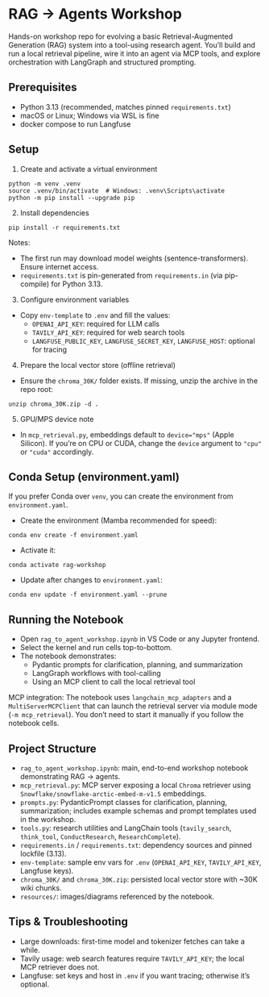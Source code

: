 # RAG → Agents Workshop

Hands-on workshop repo for evolving a basic Retrieval-Augmented Generation (RAG) system into a tool-using research agent. You’ll build and run a local retrieval pipeline, wire it into an agent via MCP tools, and explore orchestration with LangGraph and structured prompting.


## Prerequisites
- Python 3.13 (recommended, matches pinned `requirements.txt`)
- macOS or Linux; Windows via WSL is fine
- docker compose to run Langfuse


## Setup
1) Create and activate a virtual environment
```
python -m venv .venv
source .venv/bin/activate  # Windows: .venv\Scripts\activate
python -m pip install --upgrade pip
```

2) Install dependencies
```
pip install -r requirements.txt
```

Notes:
- The first run may download model weights (sentence-transformers). Ensure internet access.
- `requirements.txt` is pin-generated from `requirements.in` (via pip-compile) for Python 3.13.

3) Configure environment variables
- Copy `env-template` to `.env` and fill the values:
  - `OPENAI_API_KEY`: required for LLM calls
  - `TAVILY_API_KEY`: required for web search tools
  - `LANGFUSE_PUBLIC_KEY`, `LANGFUSE_SECRET_KEY`, `LANGFUSE_HOST`: optional for tracing

4) Prepare the local vector store (offline retrieval)
- Ensure the `chroma_30K/` folder exists. If missing, unzip the archive in the repo root:
```
unzip chroma_30K.zip -d .
```

5) GPU/MPS device note
- In `mcp_retrieval.py`, embeddings default to `device="mps"` (Apple Silicon). If you’re on CPU or CUDA, change the `device` argument to `"cpu"` or `"cuda"` accordingly.


## Conda Setup (environment.yaml)
If you prefer Conda over `venv`, you can create the environment from `environment.yaml`.

- Create the environment (Mamba recommended for speed):
```
conda env create -f environment.yaml
```

- Activate it:
```
conda activate rag-workshop
```

- Update after changes to `environment.yaml`:
```
conda env update -f environment.yaml --prune
```

## Running the Notebook
- Open `rag_to_agent_workshop.ipynb` in VS Code or any Jupyter frontend.
- Select the  kernel and run cells top-to-bottom.
- The notebook demonstrates:
  - Pydantic prompts for clarification, planning, and summarization
  - LangGraph workflows with tool-calling
  - Using an MCP client to call the local retrieval tool

MCP integration: The notebook uses `langchain_mcp_adapters` and a `MultiServerMCPClient` that can launch the retrieval server via module mode (`-m mcp_retrieval`). You don’t need to start it manually if you follow the notebook cells.

## Project Structure
- `rag_to_agent_workshop.ipynb`: main, end-to-end workshop notebook demonstrating RAG → agents.
- `mcp_retrieval.py`: MCP server exposing a local `Chroma` retriever using `Snowflake/snowflake-arctic-embed-m-v1.5` embeddings.
- `prompts.py`: PydanticPrompt classes for clarification, planning, summarization; includes example schemas and prompt templates used in the workshop.
- `tools.py`: research utilities and LangChain tools (`tavily_search`, `think_tool`, `ConductResearch`, `ResearchComplete`).
- `requirements.in` / `requirements.txt`: dependency sources and pinned lockfile (3.13).
- `env-template`: sample env vars for `.env` (`OPENAI_API_KEY`, `TAVILY_API_KEY`, Langfuse keys).
- `chroma_30K/` and `chroma_30K.zip`: persisted local vector store with ~30K wiki chunks.
- `resources/`: images/diagrams referenced by the notebook.


## Tips & Troubleshooting
- Large downloads: first-time model and tokenizer fetches can take a while.
- Tavily usage: web search features require `TAVILY_API_KEY`; the local MCP retriever does not.
- Langfuse: set keys and host in `.env` if you want tracing; otherwise it’s optional.
